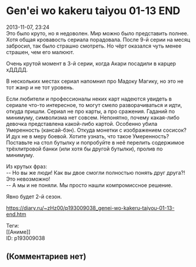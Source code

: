 Gen'ei wo kakeru taiyou 01-13 END
=================================

  
2013-11-07, 23:24  
 Это было круто, но я недоволен. Мир можно было представить полнее. Хотя общая кровавость сериала порадовала. После 9-й серии на месяц забросил, так было страшно смотреть. Но чёрт оказался чуть менее страшен, чем его малюют.   
   
 Очень крутой момент в 3-й серии, когда Акари посадили в карцер хДДДД.   
   
 В нескольких местах сериал напомнил про Мадоку Магику, но это не тот жанр и не тот уровень.   
   
 Если любители и профессионалы неких карт надеются увидеть в сериале что-то интересное, то могут смело разворачиваться и идти, откуда пришли. Сериал не про карты, а про сражения. Гаданий по минимуму, символизма нет совсем. Непонятно, почему какая-либо девочка представлена какой-либо картой. Особенно убила Умеренность (кансай-бэн). Откуда монетки с изображением сосисок? И дух не в меру боевой. Хотите узнать, что такое Умеренность? Поставьте на стол бутылку и попробуйте в неё перелить содержимое трёхлитровой банки (или хотя бы другой бутылки), пролив по минимуму.   
   
 Из крутых фраз:   
 -- Но вы же люди! Как вы двое смогли полностью понять друг друга?! Это невозможно!   
 -- А мы и не поняли. Мы просто нашли компромиссное решение.   
   
 Явно будет 2-й сезон.   
  
<https://diary.ru/~zHz00/p193009038_genei-wo-kakeru-taiyou-01-13-end.htm>  
  
Теги:  
[[Аниме]]  
ID: p193009038  


(Комментариев нет)
------------------